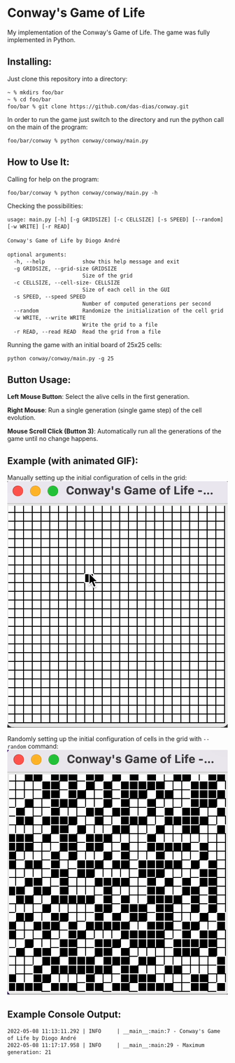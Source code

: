 # Conway's Game of Life

My implementation of the Conway's Game of Life.
The game was fully implemented in Python.

## Installing:
Just clone this repository into a directory:
```
~ % mkdirs foo/bar
~ % cd foo/bar
foo/bar % git clone https://github.com/das-dias/conway.git
```
In order to run the game just switch to the directory and run the python call on the main of the program:
```
foo/bar/conway % python conway/conway/main.py
```
## How to Use It:
Calling for help on the program:
```
foo/bar/conway % python conway/conway/main.py -h
```

Checking the possibilities:
```
usage: main.py [-h] [-g GRIDSIZE] [-c CELLSIZE] [-s SPEED] [--random] [-w WRITE] [-r READ]

Conway's Game of Life by Diogo André

optional arguments:
  -h, --help            show this help message and exit
  -g GRIDSIZE, --grid-size GRIDSIZE
                        Size of the grid
  -c CELLSIZE, --cell-size- CELLSIZE
                        Size of each cell in the GUI
  -s SPEED, --speed SPEED
                        Number of computed generations per second
  --random              Randomize the initialization of the cell grid
  -w WRITE, --write WRITE
                        Write the grid to a file
  -r READ, --read READ  Read the grid from a file
```

Running the game with an initial board of 25x25 cells:
```
python conway/conway/main.py -g 25
```

## Button Usage:

**Left Mouse Button**: Select the alive cells in the first generation.

**Right Mouse**: Run a single generation (single game step) of the cell evolution.

**Mouse Scroll Click (Button 3)**: Automatically run all the generations of the game until no change happens.

## Example (with animated GIF):
Manually setting up the initial configuration of cells in the grid:
![gamerun-gif](docs/images/conway_run.gif)

Randomly setting up the initial configuration of cells in the grid with ```--random``` command:
![randomrun-gif](docs/images/random_run.gif)

## Example Console Output:
```
2022-05-08 11:13:11.292 | INFO     | __main__:main:7 - Conway's Game of Life by Diogo André
2022-05-08 11:17:17.958 | INFO     | __main__:main:29 - Maximum generation: 21
```